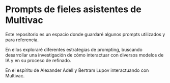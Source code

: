 # Prompts de fieles asistentes de Multivac 
Este repositorio es un espacio donde guardaré algunos prompts utilizados y para referencia.

En ellos exploraré diferentes estrategias de prompting, buscando desarrollar una investigación de cómo interactuar con diversos modelos de IA y en su proceso de refinado.

En el espíritu de Alexander Adell y Bertram Lupov interactuando con Multivac.
